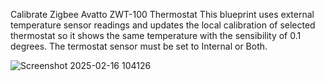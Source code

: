 Calibrate Zigbee Avatto ZWT-100 Thermostat 
This blueprint uses external temperature sensor readings and updates the local calibration of selected thermostat so it shows the same temperature with the sensibility of 0.1 degrees.
The termostat sensor must be set to Internal or Both.

![Screenshot 2025-02-16 104126](https://github.com/user-attachments/assets/5cb84b6a-e086-4fb0-898d-cb98843ef6fd)
